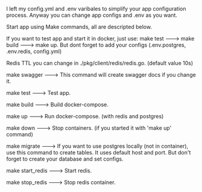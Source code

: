 I left my config.yml and .env varibales to simplify your app configuration process.
Anyway you can change app configs and .env as you want.

Start app using Make commands, all are descripted below.

If you want to test app and start it in docker, just use: make test ---> make build ---> make up.
But dont forget to add your configs (.env.postgres, .env.redis, config.yml)

Redis TTL you can change in ./pkg/client/redis/redis.go. (default value 10s)

make swagger --->
    This command will create swagger docs if you change it.

make test --->
    Test app.

make build --->
    Build docker-compose.

make up --->
    Run docker-compose. (with redis and postgres)

make down --->
    Stop containers. (if you started it with 'make up' command)

make migrate --->
    If you want to use postgres locally (not in container), use this command to create tables.
    It uses default host and port.
    But don't forget to create your database and set configs.

make start_redis --->
    Start redis.

make stop_redis --->
    Stop redis container. 
